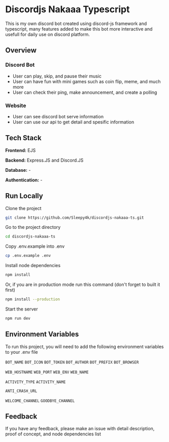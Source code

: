 # Discordjs Nakaaa Typescript

This is my own discord bot created using discord-js framework and typescript, many features added to
make this bot more interactive and usefull for daily use on discord platform.

## Overview

### Discord Bot

- User can play, skip, and pause their music
- User can have fun with mini games such as coin flip, meme, and much more
- User can check their ping, make announcement, and create a polling

### Website

- User can see discord bot serve information
- User can use our api to get detail and spesific information

## Tech Stack

**Frontend:** EJS

**Backend:** Express.JS and Discord.JS

**Database:** -

**Authentication:** -

## Run Locally

Clone the project

~~~bash
git clone https://github.com/Sleepy4k/discordjs-nakaaa-ts.git
~~~

Go to the project directory

~~~bash
cd discordjs-nakaaa-ts
~~~

Copy .env.example into .env

~~~bash
cp .env.example .env
~~~

Install node dependencies

~~~bash
npm install
~~~

Or, if you are in production mode run this command
(don't forget to built it first)

~~~bash
npm install --production
~~~

Start the server

~~~bash
npm run dev
~~~

## Environment Variables

To run this project, you will need to add the following environment variables to your .env file

`BOT_NAME`
`BOT_ICON`
`BOT_TOKEN`
`BOT_AUTHOR`
`BOT_PREFIX`
`BOT_BROWSER`

`WEB_HOSTNAME`
`WEB_PORT`
`WEB_ENV`
`WEB_NAME`

`ACTIVITY_TYPE`
`ACTIVITY_NAME`

`ANTI_CRASH_URL`

`WELCOME_CHANNEL`
`GOODBYE_CHANNEL`

## Feedback

If you have any feedback, please make an issue with detail description, proof of concept, and node dependencies list
